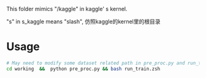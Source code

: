 This folder mimics "/kaggle"  in kaggle' s kernel.

"s" in s_kaggle means "slash", 仿照kaggle的kernel里的根目录 

# Usage

```bash
# May need to modify some dataset related path in pre_proc.py and run_train.zsh 
cd working  &&  python pre_proc.py && bash run_train.zsh
```



